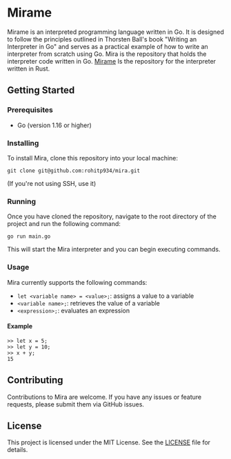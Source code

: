 

# Mirame

Mirame is an interpreted programming language written in Go. It is designed to follow the principles outlined in Thorsten Ball's book "Writing an Interpreter in Go" and serves as a practical example of how to write an interpreter from scratch using Go.
Mira is the repository that holds the interpreter code written in Go. [Mirame](https://github.com/rohitp934/mirame) Is the repository for the interpreter written in Rust.

## Getting Started

### Prerequisites

- Go (version 1.16 or higher)

### Installing

To install Mira, clone this repository into your local machine:

```
git clone git@github.com:rohitp934/mira.git
```
(If you're not using SSH, use it)

### Running

Once you have cloned the repository, navigate to the root directory of the project and run the following command:

```
go run main.go
```

This will start the Mira interpreter and you can begin executing commands.

### Usage

Mira currently supports the following commands:

- `let <variable name> = <value>;`: assigns a value to a variable
- `<variable name>;`: retrieves the value of a variable
- `<expression>;`: evaluates an expression

#### Example

```
>> let x = 5;
>> let y = 10;
>> x + y;
15
```

## Contributing

Contributions to Mira are welcome. If you have any issues or feature requests, please submit them via GitHub issues.

## License

This project is licensed under the MIT License. See the [LICENSE](LICENSE) file for details.
